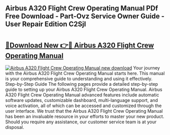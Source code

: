## Airbus A320 Flight Crew Operating Manual PDf Free Download - Part-Ovz Service Owner Guide - User Repair Edition C2SjI

# <h2><a href="http://bc32913.oget.top/?id=Airbus+A320+Flight+Crew+Operating+Manual">🔗Download New 👉🔴 Airbus A320 Flight Crew Operating Manual</a></h2>

[![Airbus A320 Flight Crew Operating Manual new download](https://i.imgur.com/5g1atiW.png)](http://bc32913.oget.top/?id=Airbus+A320+Flight+Crew+Operating+Manual)
Your journey with the Airbus A320 Flight Crew Operating Manual starts here. This manual is your comprehensive guide to understanding and using it effectively. Step-by-Step Guide The following pages provide a detailed step-by-step guide to setting up your Airbus A320 Flight Crew Operating Manual. Airbus A320 Flight Crew Operating Manual advanced features include automatic software updates, customizable dashboard, multi-language support, and voice activation, all of which can be accessed and customized through the user interface. We trust that the Airbus A320 Flight Crew Operating Manual has been an invaluable resource in your efforts to master your new product. Should you require any assistance, our customer service team is at your disposal.
